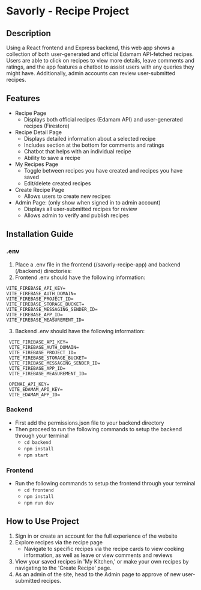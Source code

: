 # Savorly - Recipe Project

## Description
Using a React frontend and Express backend, this web app shows a collection of both user-generated and official Edamam API-fetched recipes. Users are able to click on recipes to view more details, leave comments and ratings, and the app features a chatbot to assist users with any queries they might have. Additionally, admin accounts can review user-submitted recipes.

## Features
* Recipe Page
    * Displays both official recipes (Edamam API) and user-generated recipes (Firestore)
* Recipe Detail Page
    * Displays detailed information about a selected recipe
    * Includes section at the bottom for comments and ratings
    * Chatbot that helps with an individual recipe
    * Ability to save a recipe
* My Recipes Page
    * Toggle between recipes you have created and recipes you have saved
    * Edit/delete created recipes
* Create Recipe Page
    * Allows users to create new recipes
* Admin Page: (only show when signed in to admin account)
    * Displays all user-submitted recipes for review
    * Allows admin to verify and publish recipes

 ## Installation Guide

 ### .env
 1. Place a .env file in the frontend (/savorly-recipe-app) and backend (/backend) directories:
 2. Frontend .env should have the following information:
   ```
   VITE_FIREBASE_API_KEY=
   VITE_FIREBASE_AUTH_DOMAIN=
   VITE_FIREBASE_PROJECT_ID=
   VITE_FIREBASE_STORAGE_BUCKET=
   VITE_FIREBASE_MESSAGING_SENDER_ID=
   VITE_FIREBASE_APP_ID=
   VITE_FIREBASE_MEASUREMENT_ID=
   ```
3. Backend .env should have the following information:
  ```
   VITE_FIREBASE_API_KEY=
   VITE_FIREBASE_AUTH_DOMAIN=
   VITE_FIREBASE_PROJECT_ID=
   VITE_FIREBASE_STORAGE_BUCKET=
   VITE_FIREBASE_MESSAGING_SENDER_ID=
   VITE_FIREBASE_APP_ID=
   VITE_FIREBASE_MEASUREMENT_ID=
   
   OPENAI_API_KEY=
   VITE_EDAMAM_API_KEY=
   VITE_EDAMAM_APP_ID=
   ```
### Backend
* First add the permissions.json file to your backend directory
* Then proceed to run the following commands to setup the backend through your terminal
    * `cd backend`
    * `npm install`
    * `npm start`

### Frontend
* Run the following commands to setup the frontend through your terminal
    * `cd frontend`
    * `npm install`
    * `npm run dev`

## How to Use Project

1. Sign in or create an account for the full experience of the website
2. Explore recipes via the recipe page
   * Navigate to specific recipes via the recipe cards to view cooking information, as well as leave or view comments and reviews
4. View your saved recipes in 'My Kitchen,' or make your own recipes by navigating to the 'Create Recipe' page.
5. As an admin of the site, head to the Admin page to approve of new user-submitted recipes.
